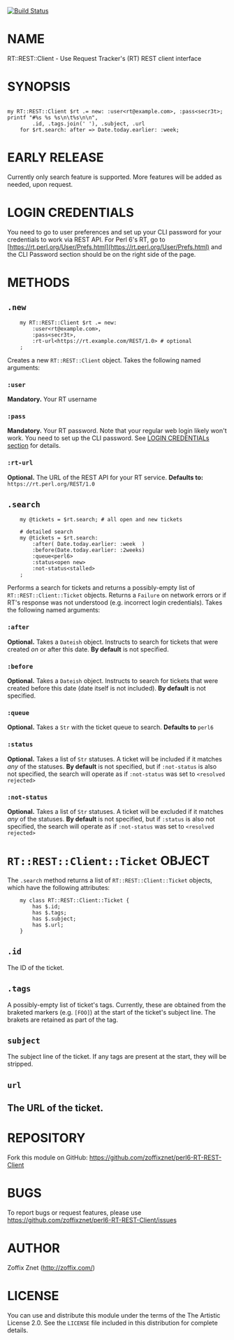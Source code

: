 [![Build Status](https://travis-ci.org/zoffixznet/perl6-RT-REST-Client.svg)](https://travis-ci.org/zoffixznet/perl6-RT-REST-Client)

# NAME

RT::REST::Client - Use Request Tracker's (RT) REST client interface

# SYNOPSIS

```perl6

my RT::REST::Client $rt .= new: :user<rt@example.com>, :pass<secr3t>;
printf "#%s %s %s\n\t%s\n\n",
        .id, .tags.join(' '), .subject, .url
    for $rt.search: after => Date.today.earlier: :week;
```

# EARLY RELEASE

Currently only search feature is supported. More features will be added as
needed, upon request.

# LOGIN CREDENTIALS

You need to go to user preferences and set up your CLI password for your
credentials to work via REST API. For Perl 6's RT, go to
[https://rt.perl.org/User/Prefs.html](https://rt.perl.org/User/Prefs.html)
and the CLI Password section should be on the right side of the page.

# METHODS

## `.new`

```perl6
    my RT::REST::Client $rt .= new:
        :user<rt@example.com>,
        :pass<secr3t>,
        :rt-url<https://rt.example.com/REST/1.0> # optional
    ;
```

Creates a new `RT::REST::Client` object. Takes the following named arguments:

### `:user`

**Mandatory.** Your RT username

### `:pass`

**Mandatory.** Your RT password. Note that your regular web login likely won't
work. You need to set up the CLI password. See [LOGIN CREDENTIALs
section](#LOGIN_CREDENTIALS) for details.

### `:rt-url`

**Optional.** The URL of the REST API for your RT service.
**Defaults to:** `https://rt.perl.org/REST/1.0`

## `.search`

```perl6
    my @tickets = $rt.search; # all open and new tickets

    # detailed search
    my @tickets = $rt.search:
        :after( Date.today.earlier: :week  )
        :before(Date.today.earlier: :2weeks)
        :queue<perl6>
        :status<open new>
        :not-status<stalled>
    ;
```

Performs a search for tickets and returns a possibly-empty list of
`RT::REST::Client::Ticket` objects. Returns a `Failure` on network errors
or if RT's response was not understood (e.g. incorrect login credentials).
Takes the following named arguments:

### `:after`

**Optional.** Takes a `Dateish` object. Instructs to search for tickets
that were created *on* or after this date. **By default** is not specified.

### `:before`

**Optional.** Takes a `Dateish` object. Instructs to search for tickets
that were created before this date (date itself is not included).
**By default** is not specified.

### `:queue`

**Optional.** Takes a `Str` with the ticket queue to search.
**Defaults to** `perl6`

### `:status`

**Optional.** Takes a list of `Str` statuses. A ticket will be included
if it matches *any* of the statuses. **By default** is not specified,
but if `:not-status` is also not specified, the search will operate as if
`:not-status` was set to `<resolved rejected>`

### `:not-status`

**Optional.** Takes a list of `Str` statuses. A ticket will be excluded
if it matches *any* of the statuses. **By default** is not specified,
but if `:status` is also not specified, the search will operate as if
`:not-status` was set to `<resolved rejected>`


# `RT::REST::Client::Ticket` OBJECT

The `.search` method returns a list of `RT::REST::Client::Ticket` objects,
which have the following attributes:

```perl6
    my class RT::REST::Client::Ticket {
        has $.id;
        has $.tags;
        has $.subject;
        has $.url;
    }
```

## `.id`

The ID of the ticket.

## `.tags`

A possibly-empty list of ticket's tags. Currently, these are obtained
from the braketed markers (e.g. `[FOO]`) at the start of the ticket's subject
line. The brakets are retained as part of the tag.

## `subject`

The subject line of the ticket. If any tags are present at the start, they will
be stripped.

## `url`

The URL of the ticket.
----

# REPOSITORY

Fork this module on GitHub:
https://github.com/zoffixznet/perl6-RT-REST-Client

# BUGS

To report bugs or request features, please use
https://github.com/zoffixznet/perl6-RT-REST-Client/issues

# AUTHOR

Zoffix Znet (http://zoffix.com/)

# LICENSE

You can use and distribute this module under the terms of the
The Artistic License 2.0. See the `LICENSE` file included in this
distribution for complete details.
